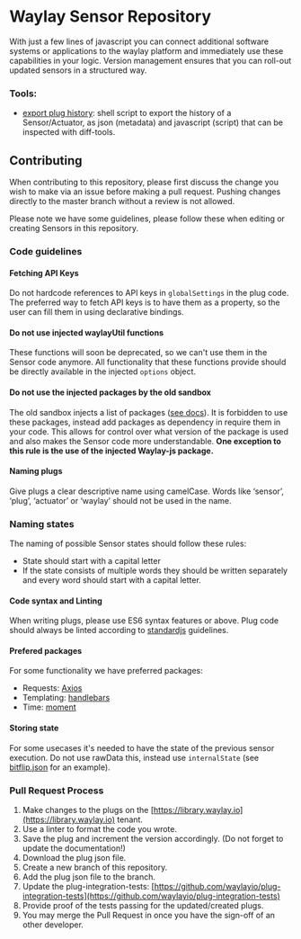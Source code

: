 # Waylay Sensor Repository

With just a few lines of javascript you can connect additional software systems or applications to the waylay platform and immediately use these capabilities in your logic. 
Version management ensures that you can roll-out updated sensors in a structured way.
 


### Tools:
* [export plug history](https://gist.github.com/plankthom/585efe6958f67519f0a5909ebd4f8831): shell script to export the history of a Sensor/Actuator, as json (metadata) and javascript (script) that can be inspected with diff-tools.

## Contributing

When contributing to this repository, please first discuss the change you wish to make via an issue before making a pull request.
Pushing changes directly to the master branch without a review is not allowed. 

Please note we have some guidelines, please follow these when editing or creating Sensors in this repository.

### Code guidelines

#### Fetching API Keys
Do not hardcode references to API keys in `globalSettings` in the plug code. 
The preferred way to fetch API keys is to have them as a property, so the user can fill them in using declarative bindings.

#### Do not use injected waylayUtil functions
These functions will soon be deprecated, so we can't use them in the Sensor code anymore. 
All functionality that these functions provide should be directly available in the injected `options` object.

#### Do not use the injected packages by the old sandbox
The old sandbox injects a list of packages ([see docs](https://docs.waylay.io/plugins/sensors-and-actuators/#sandbox)).
It is forbidden to use these packages, instead add packages as dependency in require them in your code. 
This allows for control over what version of the package is used and also makes the Sensor code more understandable.
**One exception to this rule is the use of the injected Waylay-js package.**

#### Naming plugs
Give plugs a clear descriptive name using camelCase. 
Words like ‘sensor’, ‘plug’, ‘actuator’ or ‘waylay’ should not be used in the name.

### Naming states
The naming of possible Sensor states should follow these rules:
* State should start with a capital letter
* If the state consists of multiple words they should be written separately and every word should start with a capital letter.
 
#### Code syntax and Linting
When writing plugs, please use ES6 syntax features or above. 
Plug code should always be linted according to [standardjs](https://standardjs.com/) guidelines.

#### Prefered packages
For some functionality we have preferred packages:
* Requests: [Axios](https://www.npmjs.com/package/axios)
* Templating: [handlebars](https://www.npmjs.com/package/handlebars)
* Time: [moment](https://www.npmjs.com/package/moment)

#### Storing state
For some usecases it's needed to have the state of the previous sensor execution.
Do not use rawData this, instead use `internalState` (see [bitflip.json](./bitflip.json) for an example).


### Pull Request Process

1. Make changes to the plugs on the [https://library.waylay.io](https://library.waylay.io) tenant.
2. Use a linter to format the code you wrote.
3. Save the plug and increment the version accordingly. (Do not forget to update the documentation!)
4. Download the plug json file.
5. Create a new branch of this repository.
6. Add the plug json file to the branch.
7. Update the plug-integration-tests: [https://github.com/waylayio/plug-integration-tests](https://github.com/waylayio/plug-integration-tests)
8. Provide proof of the tests passing for the updated/created plugs.
9. You may merge the Pull Request in once you have the sign-off of an other developer. 